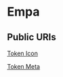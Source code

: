 # Empa

## Public URIs

[Token Icon](https://empaai.github.io/token/icon.png)

[Token Meta](https://empaai.github.io/token/meta.json)
